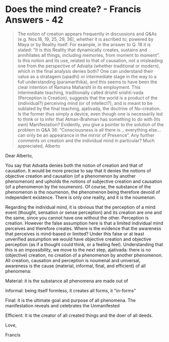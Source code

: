 # Does the mind create? - Francis Answers - 42

>The notion of creation appears frequently in discussions and Q&As (e.g. Nos.18, 19, 25, 29, 36), whether it is ascribed to, powered by Maya or by Reality itself. For example, in the answer to Q. 18 it is stated: “It is this Reality that dynamically creates, sustains and annihilates all things, including memories, from moment to moment”. Is this notion and its use, related to that of causation, not a misleading one from the perspective of Advaita (whether traditional or modern), which in the final analysis denies both? One can understand their value as a stratagem (upadhi) or intermediate stage in the way to a full understanding (paramarthika), and this seems to have been the clear intention of Ramana MaharshI in its employment. This intermediate teaching, traditionally called drishtI srishti-vada (Perception is Creation), suggests that the world is a product of the (individual?) perceiving mind (or of intellect?), and is meant to be sublated by the final teaching, ajativada, the doctrine of No-creation. Is the former thus simply a device, even though one is necessarily led to think or to infer that Atman-Brahman has something to do with (Its own) Manifestation? Evidently, you give a pointer to the solution of the problem in Q&A 36: “Consciousness is all there is... everything else... can only be an appearance in the mirror of Presence”. Any further comments on creation and the individual mind in particular? Much appreciated, Alberto

Dear Alberto,

You say that Advaita denies both the notion of creation and that of causation. It would be more precise to say that it denies the notions of objective creation and causation (of a phenomenon by another phenomenon) and upholds the notions of subjective creation and causation (of a phenomenon by the noumenon). Of course, the substance of the phenomenon is the noumenon, the phenomenon being therefore devoid of independent existence. There is only one reality, and it is the noumenon.

Regarding the individual mind, it is obvious that the perception of a mind event (thought, sensation or sense perception) and its creation are one and the same, since you cannot have one without the other. Perception is creation. However the false assumption here is that a limited individual mind perceives and therefore creates. Where is the evidence that the awareness that perceives is mind-based or limited? Under this false or at least unverified assumption we would have objective creation and objective perception (as if a thought could think, or a feeling feel). Understanding that this is an impossibility, we move to the next step, ajativada: there is no (objective) creation, no creation of a phenomenon by another phenomenon. All creation, causation and perception is noumenal and universal, awareness is the cause (material, informal, final, and efficient) of all phenomena:

Material: it is the substance all phenomena are made out of

Informal: being itself formless, it creates all forms, it "in-forms"

Final: it is the ultimate goal and purpose of all phenomena. The manifestation reveals and celebrates the Unmanifested

Efficient: It is the creator of all created things and the doer of all deeds.

Love,

Francis